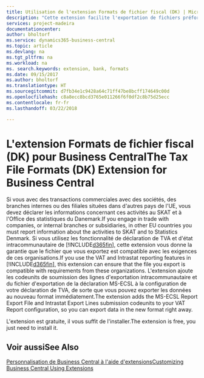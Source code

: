 ```yaml
---
title: Utilisation de l'extension Formats de fichier fiscal (DK) | Microsoft Docs
description: "Cette extension facilite l'exportation de fichiers préformatés pour répondre aux exigences bancaires pour les soumissions électroniques."
services: project-madeira
documentationcenter: 
author: bholtorf
ms.service: dynamics365-business-central
ms.topic: article
ms.devlang: na
ms.tgt_pltfrm: na
ms.workload: na
ms. search.keywords: extension, bank, formats
ms.date: 09/15/2017
ms.author: bholtorf
ms.translationtype: HT
ms.sourcegitcommit: d7fb34e1c9428a64c71ff47be8bcff174649c00d
ms.openlocfilehash: c8a8ecc8bcd3765e011266f6f0df2c8b75d25ecc
ms.contentlocale: fr-fr
ms.lasthandoff: 03/22/2018

---
```


# <a name="the-tax-file-formats-dk-extension-for-business-central"></a><span data-ttu-id="59058-103">L'extension Formats de fichier fiscal (DK) pour Business Central</span><span class="sxs-lookup"><span data-stu-id="59058-103">The Tax File Formats (DK) Extension for Business Central</span></span>
<span data-ttu-id="59058-104">Si vous avec des transactions commerciales avec des sociétés, des branches internes ou des filiales situées dans d'autres pays de l'UE, vous devez déclarer les informations concernant ces activités au SKAT et à l'Office des statistiques du Danemark.</span><span class="sxs-lookup"><span data-stu-id="59058-104">If you engage in trade with companies, or internal branches or subsidiaries, in other EU countries you must report information about the activities to SKAT and to Statistics Denmark.</span></span> <span data-ttu-id="59058-105">Si vous utilisez les fonctionnalité de déclaration de TVA et d'état intracommunautaire de [!INCLUDE[d365fin](includes/d365fin_md.md)], cette extension vous donne la garantie que le fichier que vous exportez est compatible avec les exigences de ces organisations.</span><span class="sxs-lookup"><span data-stu-id="59058-105">If you use the VAT and Intrastat reporting features in [!INCLUDE[d365fin](includes/d365fin_md.md)], this extension can ensure that the file you export is compatible with requirements from these organizations.</span></span> <span data-ttu-id="59058-106">L'extension ajoute les codeunits de soumission des lignes d'exportation intracommunautaire et du fichier d'exportation de la déclaration MS-ECSL à la configuration de votre déclaration de TVA, de sorte que vous pouvez exporter les données au nouveau format immédiatement.</span><span class="sxs-lookup"><span data-stu-id="59058-106">The extension adds the MS-ECSL Report Export File and Intrastat Export Lines submission codeunits to your VAT Report configuration, so you can export data in the new format right away.</span></span>

<span data-ttu-id="59058-107">L'extension est gratuite, il vous suffit de l'installer.</span><span class="sxs-lookup"><span data-stu-id="59058-107">The extension is free, you just need to install it.</span></span>

## <a name="see-also"></a><span data-ttu-id="59058-108">Voir aussi</span><span class="sxs-lookup"><span data-stu-id="59058-108">See Also</span></span>
[<span data-ttu-id="59058-109">Personnalisation de Business Central à l'aide d'extensions</span><span class="sxs-lookup"><span data-stu-id="59058-109">Customizing Business Central Using Extensions</span></span>](ui-extensions.md)

